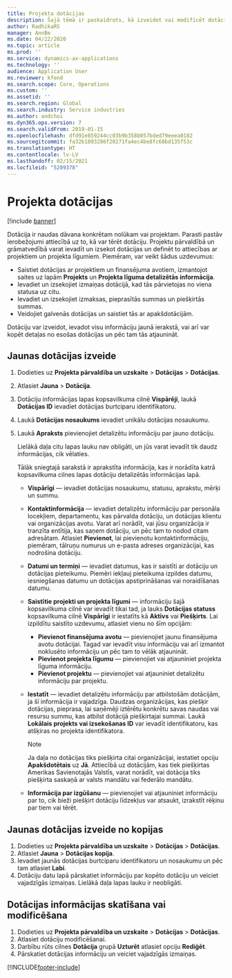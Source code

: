 ```yaml
---
title: Projekta dotācijas
description: Šajā tēmā ir paskaidrots, kā izveidot vai modificēt dotāciju.
author: RadhikaRS
manager: AnnBe
ms.date: 04/22/2020
ms.topic: article
ms.prod: ''
ms.service: dynamics-ax-applications
ms.technology: ''
audience: Application User
ms.reviewer: kfend
ms.search.scope: Core, Operations
ms.custom: ''
ms.assetid: ''
ms.search.region: Global
ms.search.industry: Service industries
ms.author: andchoi
ms.dyn365.ops.version: 7
ms.search.validFrom: 2019-01-15
ms.openlocfilehash: dfd91e859244cc03b9b358b057bded79eeea0182
ms.sourcegitcommit: fa32b1893286f20271fa4ec4be8fc68bd135f53c
ms.translationtype: HT
ms.contentlocale: lv-LV
ms.lasthandoff: 02/15/2021
ms.locfileid: "5289378"
---
```

# <a name="project-grants"></a>Projekta dotācijas

[!include [banner](../includes/banner.md)]

Dotācija ir naudas dāvana konkrētam nolūkam vai projektam. Parasti pastāv ierobežojumi attiecībā uz to, kā var tērēt dotāciju. Projektu pārvaldībā un grāmatvedībā varat ievadīt un izsekot dotācijas un definēt to attiecības ar projektiem un projekta līgumiem. Piemēram, var veikt šādus uzdevumus:

- Saistiet dotācijas ar projektiem un finansējuma avotiem, izmantojot saites uz lapām **Projekts** un **Projekta līguma detalizētās informācija**.
- Ievadiet un izsekojiet izmaiņas dotācijā, kad tās pārvietojas no viena statusa uz citu.
- Ievadiet un izsekojiet izmaksas, pieprasītās summas un piešķirtās summas.
- Veidojiet galvenās dotācijas un saistiet tās ar apakšdotācijām.

Dotāciju var izveidot, ievadot visu informāciju jaunā ierakstā, vai arī var kopēt detaļas no esošas dotācijas un pēc tam tās atjaunināt.

## <a name="create-a-new-grant"></a>Jaunas dotācijas izveide

1. Dodieties uz **Projekta pārvaldība un uzskaite** \> **Dotācijas** \> **Dotācijas**.
2. Atlasiet **Jauna** \> **Dotācija**.
3. Dotāciju informācijas lapas kopsavilkuma cilnē **Vispārēji**, laukā **Dotācijas ID** ievadiet dotācijas burtciparu identifikatoru.
4. Laukā **Dotācijas nosaukums** ievadiet unikālu dotācijas nosaukumu.
5. Laukā **Apraksts** pievienojiet detalizētu informāciju par jauno dotāciju.

    Lielākā daļa citu lapas lauku nav obligāti, un jūs varat ievadīt tik daudz informācijas, cik vēlaties.

    Tālāk sniegtajā sarakstā ir aprakstīta informācija, kas ir norādīta katrā kopsavilkuma cilnes lapas dotāciju detalizētās informācijas lapā.

    - **Vispārīgi** — ievadiet dotācijas nosaukumu, statusu, aprakstu, mērķi un summu.
    - **Kontaktinformācija** — ievadiet detalizētu informāciju par personāla locekļiem, departamentu, kas pārvalda dotāciju, un dotācijas klientu vai organizācijas avotu. Varat arī norādīt, vai jūsu organizācija ir tranzīta entītija, kas saņem dotāciju, un pēc tam to nodod citam adresātam. Atlasiet **Pievienot**, lai pievienotu kontaktinformāciju, piemēram, tālruņu numurus un e-pasta adreses organizācijai, kas nodrošina dotāciju.
    - **Datumi un termiņi** — ievadiet datumus, kas ir saistīti ar dotāciju un dotācijas pieteikumu. Piemēri iekļauj pieteikuma izpildes datumu, iesniegšanas datumu un dotācijas apstiprināšanas vai noraidīšanas datumu.
    - **Saistītie projekti un projekta līgumi** — informāciju šajā kopsavilkuma cilnē var ievadīt tikai tad, ja lauks **Dotācijas statuss** kopsavilkuma cilnē **Vispārīgi** ir iestatīts kā **Aktīvs** vai **Piešķirts**. Lai izpildītu saistīto uzdevumu, atlasiet vienu no šīm opcijām:

        - **Pievienot finansējuma avotu** — pievienojiet jaunu finansējuma avotu dotācijai. Tagad var ievadīt visu informāciju vai arī izmantot noklusēto informāciju un pēc tam to vēlāk atjaunināt.
        - **Pievienot projekta līgumu** — pievienojiet vai atjauniniet projekta līguma informāciju.
        - **Pievienot projektu** — pievienojiet vai atjauniniet detalizētu informāciju par projektu.

    - **Iestatīt** — ievadiet detalizētu informāciju par atbilstošām dotācijām, ja šī informācija ir vajadzīga. Daudzas organizācijas, kas piešķir dotācijas, pieprasa, lai saņēmēji iztērētu konkrētu savas naudas vai resursu summu, kas atbilst dotācijā piešķirtajai summai. Laukā **Lokālais projekts vai izsekošanas ID** var ievadīt identifikatoru, kas atšķiras no projekta identifikatora.

        > [!NOTE]
        > Ja daļa no dotācijas tiks piešķirta citai organizācijai, iestatiet opciju **Apakšdotētais** uz **Jā**. Attiecībā uz dotācijām, kas tiek piešķirtas Amerikas Savienotajās Valstīs, varat norādīt, vai dotācija tiks piešķirta saskaņā ar valsts mandātu vai federālo mandātu.

    - **Informācija par izgūšanu** — pievienojiet vai atjauniniet informāciju par to, cik bieži piešķirt dotāciju līdzekļus var atsaukt, izrakstīt rēķinu par tiem vai tērēt.

## <a name="create-a-new-grant-from-a-copy"></a>Jaunas dotācijas izveide no kopijas

1. Dodieties uz **Projekta pārvaldība un uzskaite** \> **Dotācijas** \> **Dotācijas**.
2. Atlasiet **Jauna** \> **Dotācijas kopija**.
3. Ievadiet jaunās dotācijas burtciparu identifikatoru un nosaukumu un pēc tam atlasiet **Labi**.
4. Dotāciju datu lapā pārskatiet informāciju par kopēto dotāciju un veiciet vajadzīgās izmaiņas. Lielākā daļa lapas lauku ir neobligāti.

## <a name="view-or-modify-grant-details"></a>Dotācijas informācijas skatīšana vai modificēšana

1. Dodieties uz **Projekta pārvaldība un uzskaite** \> **Dotācijas** \> **Dotācijas**.
2. Atlasiet dotāciju modificēšanai.
3. Darbību rūts cilnes **Dotācija** grupā **Uzturēt** atlasiet opciju **Rediģēt**.
4. Pārskatiet dotācijas informāciju un veiciet vajadzīgās izmaiņas.


[!INCLUDE[footer-include](../includes/footer-banner.md)]